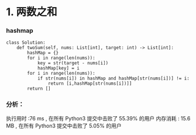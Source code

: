 # 1. 两数之和
### hashmap
```
class Solution:
    def twoSum(self, nums: List[int], target: int) -> List[int]:
        hashMap = {}
        for i in range(len(nums)):
            key = str(target - nums[i])
            hashMap[key] = i
        for i in range(len(nums)):
            if str(nums[i]) in hashMap and hashMap[str(nums[i])] != i:
                return [i,hashMap[str(nums[i])]]
        return []
```
### 分析：

执行用时 :76 ms
, 在所有 Python3 提交中击败了
55.39%
的用户
内存消耗 :
15.6 MB
, 在所有 Python3 提交中击败了
5.05%
的用户
